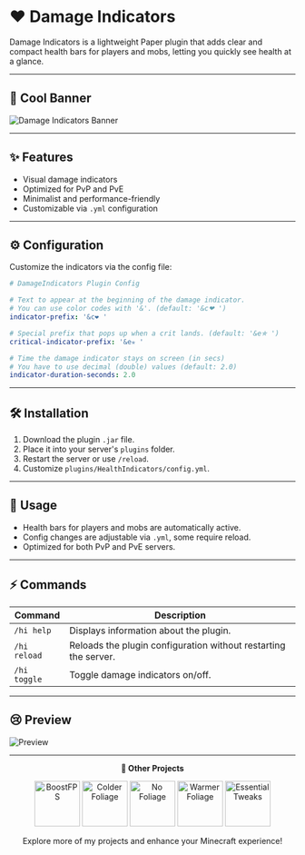 # ❤️ Damage Indicators

Damage Indicators is a lightweight Paper plugin that adds clear and compact health bars for players and mobs, letting you quickly see health at a glance.

---

## 📸 Cool Banner

![Damage Indicators Banner](https://cdn.modrinth.com/data/cached_images/95be6fc1b4fbf85158bc2c60d35f8abd1a14c5d7_0.webp)

---

## ✨ Features

- Visual damage indicators
- Optimized for PvP and PvE
- Minimalist and performance-friendly
- Customizable via `.yml` configuration

---

## ⚙️ Configuration

Customize the indicators via the config file:

```yaml
# DamageIndicators Plugin Config

# Text to appear at the beginning of the damage indicator.
# You can use color codes with '&'. (default: '&c❤ ')
indicator-prefix: '&c❤ '

# Special prefix that pops up when a crit lands. (default: '&e✯ ')
critical-indicator-prefix: '&e✯ '

# Time the damage indicator stays on screen (in secs)
# You have to use decimal (double) values (default: 2.0)
indicator-duration-seconds: 2.0
```

---

## 🛠️ Installation

1. Download the plugin `.jar` file.
2. Place it into your server's `plugins` folder.
3. Restart the server or use `/reload`.
4. Customize `plugins/HealthIndicators/config.yml`.

---

## 🎯 Usage

* Health bars for players and mobs are automatically active.
* Config changes are adjustable via `.yml`, some require reload.
* Optimized for both PvP and PvE servers.

---

## ⚡ Commands

| Command        | Description                                                     |
| -------------- | --------------------------------------------------------------- |
| `/hi help`     | Displays information about the plugin.                          |
| `/hi reload`   | Reloads the plugin configuration without restarting the server. |
| `/hi toggle`   | Toggle damage indicators on/off.                                |

---

## 😢 Preview

![Preview](https://cdn.modrinth.com/data/8B6f2zti/images/6d49ef3b329a021aa9113cf5f60494ffa32099e0.png)

---

<p align="center"><b>🌟 Other Projects</b></p>

<p align="center">
        <a href="https://modrinth.com/modpack/boost-fps"><img
                        src="https://cdn.modrinth.com/data/fM8HTxkM/a19f7d97459ead2a567ff1023f763b2591039541_96.webp"
                        alt="BoostFPS" width="80" /></a>
        <a href="https://modrinth.com/mod/colder-foliage"><img
                        src="https://cdn.modrinth.com/data/AfD6LVG8/cd74e9bc58415cf1ccea5aa02b96ed8d0e1ed262.png"
                        alt="Colder Foliage" width="80" /></a>
        <a href="https://modrinth.com/resourcepack/no-foliage"><img
                        src="https://cdn.modrinth.com/data/Ggp8JA4b/4abeffa738046b08641f88b54843c15950244ba7.png"
                        alt="No Foliage" width="80" /></a>
        <a href="https://modrinth.com/mod/warmer-foliage"><img
                        src="https://cdn.modrinth.com/data/H6ktUOYw/2914aaaef26a107ae7e9415604b131204e20a127.png"
                        alt="Warmer Foliage" width="80" /></a>
        <a href="https://modrinth.com/project/essential-tweaks"><img
                        src="https://cdn.modrinth.com/data/cached_images/b27b7b0b0525e9cec7d85a86998ff439f0e44a8c_0.webp"
                        alt="Essential Tweaks" width="80" /></a>
</p>

<p align="center">
  Explore more of my projects and enhance your Minecraft experience!
</p>